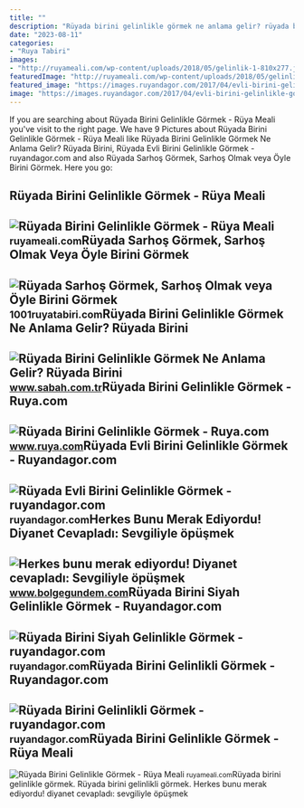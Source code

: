```yaml
---
title: ""
description: "Rüyada birini gelinlikle görmek ne anlama gelir? rüyada birini"
date: "2023-08-11"
categories:
- "Ruya Tabiri"
images:
- "http://ruyameali.com/wp-content/uploads/2018/05/gelinlik-1-810x277.jpg"
featuredImage: "http://ruyameali.com/wp-content/uploads/2018/05/gelinlik-1-810x277.jpg"
featured_image: "https://images.ruyandagor.com/2017/04/evli-birini-gelinlikle-gormek-1516.jpg"
image: "https://images.ruyandagor.com/2017/04/evli-birini-gelinlikle-gormek-1516.jpg"
---
```


If you are searching about Rüyada Birini Gelinlikle Görmek - Rüya Meali you've visit to the right page. We have 9 Pictures about Rüyada Birini Gelinlikle Görmek - Rüya Meali like Rüyada Birini Gelinlikle Görmek Ne Anlama Gelir? Rüyada Birini, Rüyada Evli Birini Gelinlikle Görmek - ruyandagor.com and also Rüyada Sarhoş Görmek, Sarhoş Olmak veya Öyle Birini Görmek. Here you go:

Rüyada Birini Gelinlikle Görmek - Rüya Meali
--------------------------------------------

 ![Rüyada Birini Gelinlikle Görmek - Rüya Meali](http://ruyameali.com/wp-content/uploads/2018/05/gelinlik-1024x569.jpg) <small>ruyameali.com</small>Rüyada Sarhoş Görmek, Sarhoş Olmak Veya Öyle Birini Görmek
----------------------------------------------------------

 ![Rüyada Sarhoş Görmek, Sarhoş Olmak veya Öyle Birini Görmek](https://1001ruyatabiri.com/wp-content/uploads/2019/05/Ruyada-Sarhos-Gormek-Sarhos-Olmak-veya-oyle-Birini-Gormek-dini-islami-diyanet-yorumu.jpg) <small>1001ruyatabiri.com</small>Rüyada Birini Gelinlikle Görmek Ne Anlama Gelir? Rüyada Birini
--------------------------------------------------------------

 ![Rüyada Birini Gelinlikle Görmek Ne Anlama Gelir? Rüyada Birini](https://iasbh.tmgrup.com.tr/2d6783/752/395/0/101/724/481?u=https://isbh.tmgrup.com.tr/sbh/2022/08/01/ruyada-birini-gelinlikle-gormek-ne-anlama-gelir-ruyada-birini-gelinlikle-gormenin-anlami-1659357069070.jpg) <small>www.sabah.com.tr</small>Rüyada Birini Gelinlikle Görmek - Ruya.com
------------------------------------------

 ![Rüyada Birini Gelinlikle Görmek - Ruya.com](https://www.ruya.com/wp-content/uploads/rüyada-birini-gelinlikle-görmek.jpg) <small>www.ruya.com</small>Rüyada Evli Birini Gelinlikle Görmek - Ruyandagor.com
-----------------------------------------------------

 ![Rüyada Evli Birini Gelinlikle Görmek - ruyandagor.com](https://images.ruyandagor.com/2017/04/evli-birini-gelinlikle-gormek-1516.jpg) <small>ruyandagor.com</small>Herkes Bunu Merak Ediyordu! Diyanet Cevapladı: Sevgiliyle öpüşmek
-----------------------------------------------------------------

 ![Herkes bunu merak ediyordu! Diyanet cevapladı: Sevgiliyle öpüşmek](https://cdn.bolgegundem.com/d/gallery/9210_1.jpg) <small>www.bolgegundem.com</small>Rüyada Birini Siyah Gelinlikle Görmek - Ruyandagor.com
------------------------------------------------------

 ![Rüyada Birini Siyah Gelinlikle Görmek - ruyandagor.com](https://images.ruyandagor.com/2017/05/birini-siyah-gelinlikle-gormek-1340.jpg) <small>ruyandagor.com</small>Rüyada Birini Gelinlikli Görmek - Ruyandagor.com
------------------------------------------------

 ![Rüyada Birini Gelinlikli Görmek - ruyandagor.com](https://images.ruyandagor.com/2017/04/birini-gelinlikli-gormek-2059.jpg) <small>ruyandagor.com</small>Rüyada Birini Gelinlikle Görmek - Rüya Meali
--------------------------------------------

 ![Rüyada Birini Gelinlikle Görmek - Rüya Meali](http://ruyameali.com/wp-content/uploads/2018/05/gelinlik-1-810x277.jpg) <small>ruyameali.com</small>Rüyada birini gelinlikle görmek. Rüyada birini gelinlikli görmek. Herkes bunu merak ediyordu! diyanet cevapladı: sevgiliyle öpüşmek
